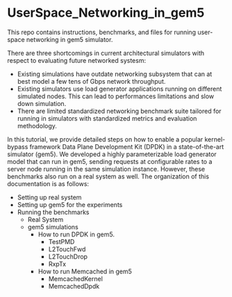 # UserSpace_Networking_in_gem5
This repo contains instructions, benchmarks, and files for running user-space networking in gem5 simulator.

There are three shortcomings in current architectural simulators with respect to evaluating future networked systesm:
- Existing simulations have outdate networking subsystem that can at best model a few tens of Gbps network throughput.
- Existing simulators use load generator applications running on different simulated nodes. This can lead to performances limitations and slow down simulation.
- There are limited standardized networking benchmark suite tailored for running in simulators with standardized metrics and evaluation methodology.

In this tutorial, we provide detailed steps on how to enable a popular kernel-bypass framework Data Plane Development Kit (DPDK) in a state-of-the-art simulator (gem5). We developed a highly parameterizable load generator model that can run in gem5, sending requests at configurable rates to a server node running in the same simulation instance. However, these benchmarks also run on a real system as well. The organization of this documentation is as follows:
- Setting up real system
- Setting up gem5 for the experiments
- Running the benchmarks
  - Real System
  - gem5 simulations
    - How to run DPDK in gem5.
      - TestPMD
      - L2TouchFwd
      - L2TouchDrop
      - RxpTx
    - How to run Memcached in gem5
      - MemcachedKernel
      - MemcachedDpdk 
